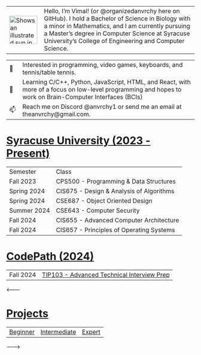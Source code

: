<!-- Image and introduction text -->
<table>
  <tr>
    <td>
      <picture>
        <source media="(prefers-color-scheme: dark)" srcset="https://user-images.githubusercontent.com/25423296/163456776-7f95b81a-f1ed-45f7-b7ab-8fa810d529fa.png">
        <source media="(prefers-color-scheme: light)" srcset="https://user-images.githubusercontent.com/25423296/163456779-a8556205-d0a5-45e2-ac17-42d089e3c3f8.png">
        <img alt="Shows an illustrated sun in light mode and a moon with stars in dark mode." src="https://user-images.githubusercontent.com/25423296/163456779-a8556205-d0a5-45e2-ac17-42d089e3c3f8.png" width="75">
      </picture>
    </td>
    <td style="padding-left: 10px;">
      Hello, I’m Vimal! (or @organizedanvrchy here on GitHub). I hold a Bachelor of Science in Biology with a minor in Mathematics, and I am currently pursuing a Master’s degree in Computer Science at Syracuse University’s College of Engineering and Computer Science.
    </td>
  </tr>
</table>



<table>
  <!-- Lines with emojis -->
  <tr>
    <td>👾</td>
    <td style="padding-left: 10px;">Interested in programming, video games, keyboards, and tennis/table tennis.</td>
  </tr>
  <tr>
    <td>🧠</td>
    <td style="padding-left: 10px;">Learning C/C++, Python, JavaScript, HTML, and React, with more of a focus on low-level programming and hopes to work on Brain-Computer Interfaces (BCIs)</td>
  </tr>
  <tr>
    <td>📫</td>
    <td style="padding-left: 10px;">Reach me on Discord @anvrchy1 or send me an email at theanvrchy@gmail.com.</td>
  </tr>
</table>

# [Syracuse University (2023 - Present)](https://github.com/organizedanvrchy/SU-CIS-CSE)
<table>
  <tr>
    <td>Semester</td>
    <td>Class</td>
  </tr>
  <tr>
    <td>Fall 2023</td>
    <td>CPS500 - Programming & Data Structures</td>
  </tr>
  <tr>
    <td>Spring 2024</td>
    <td>CIS675 - Design & Analysis of Algorithms</td>
  </tr>
  <tr>
    <td>Spring 2024</td>
    <td>CSE687 - Object Oriented Design</td>
  </tr>
  <tr>
    <td>Summer 2024</td>
    <td>CSE643 - Computer Security</td>
  </tr>
  <tr>
    <td>Fall 2024</td>
    <td>CIS655 - Advanced Computer Architecture</td>
  </tr>
  <tr>
    <td>Fall 2024</td>
    <td>CIS657 - Principles of Operating Systems</td>
  </tr>
</table>

# [CodePath (2024)](https://github.com/organizedanvrchy/CodePath)
<table>
  <tr>
    <td>Fall 2024</td>
    <td><a href="https://github.com/organizedanvrchy/CodePath/tree/main/TIP103" target="_blank">TIP103 - Advanced Technical Interview Prep</td>
  </tr>
</table>

<---
# [Projects](https://github.com/organizedanvrchy/Projects)
<table>
  <tr>
    <td><a href="https://github.com/organizedanvrchy/Projects/tree/main/Beginner">Beginner</td>
    <td><a href="https://github.com/organizedanvrchy/Projects/tree/main/Intermediate">Intermediate</td>
    <td><a href="https://github.com/organizedanvrchy/Projects">Expert</td>
  </tr>
</table>
--->

<!---
organizedanvrchy/organizedanvrchy is a ✨ special ✨ repository because its `README.md` (this file) appears on your GitHub profile.
You can click the Preview link to take a look at your changes.
--->
